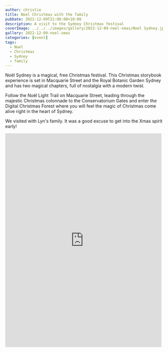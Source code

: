 ```yaml
---
author: christie
title: Noel Christmas with the family
pubDate: 2022-12-09T21:00:00+10:00
description: A visit to the Sydney Christmas festival
coverImage: ../../../images/gallery/2022-12-09-noel-xmas/Noel Sydney.jpeg
gallery: 2022-12-09-noel-xmas
categories: [event]
tags:
  - Noel
  - Christmas
  - Sydney
  - family
---
```


Noël Sydney is a magical, free Christmas festival. This Christmas storybook experience is set in Macquarie Street and the Royal Botanic Garden Sydney and has two magical chapters, full of nostalgia with a modern twist.

Follow the Noël Light Trail on Macquarie Street, leading through the majestic Christmas colonnade to the Conservatorium Gates and enter the Digital Christmas Forest where you will feel the magic of Christmas come alive right in the heart of Sydney.

We visited with Lyn's family. It was a good excuse to get into the Xmas spirit early!

<iframe src="https://www.facebook.com/plugins/post.php?href=https%3A%2F%2Fwww.facebook.com%2Fchris1.tham%2Fposts%2Fpfbid0B8fEzWbuj8PNeNtmeasdmjzBxbKPZ3PmoN2VkG6ePyXFenWooXPFTvXcRHJbcRnPl&show_text=true&width=500" width="500" height="684" style="border:none;overflow:hidden" scrolling="no" frameborder="0" allowfullscreen="true" allow="autoplay; clipboard-write; encrypted-media; picture-in-picture; web-share"></iframe>
